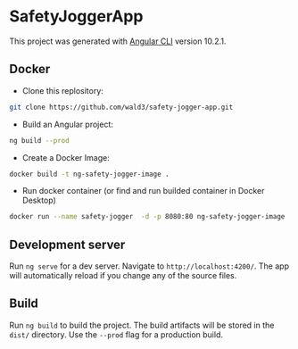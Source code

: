 # SafetyJoggerApp

This project was generated with [Angular CLI](https://github.com/angular/angular-cli) version 10.2.1.

## Docker

* Clone this replository:
```bash
git clone https://github.com/wald3/safety-jogger-app.git
```

* Build an Angular project:
```bash 
ng build --prod
```

* Create a Docker Image:
```bash
docker build -t ng-safety-jogger-image . 
```

* Run docker container (or find and run builded container in Docker Desktop)
```bash
docker run --name safety-jogger  -d -p 8080:80 ng-safety-jogger-image
```

## Development server

Run `ng serve` for a dev server. Navigate to `http://localhost:4200/`. The app will automatically reload if you change any of the source files.

## Build

Run `ng build` to build the project. The build artifacts will be stored in the `dist/` directory. Use the `--prod` flag for a production build.

